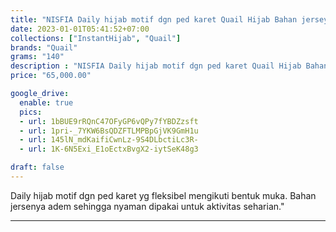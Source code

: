 ```yaml
---
title: "NISFIA Daily hijab motif dgn ped karet Quail Hijab Bahan jersey"
date: 2023-01-01T05:41:52+07:00
collections: ["InstantHijab", "Quail"]
brands: "Quail"
grams: "140"
description : "NISFIA Daily hijab motif dgn ped karet Quail Hijab Bahan jersey"
price: "65,000.00"

google_drive:
  enable: true
  pics:
  - url: 1bBUE9rRQnC47OFyGP6vQPy7fYBDZzsft
  - url: 1pri-_7YKW6BsQDZFTLMPBpGjVK9GmH1u
  - url: 145lN_mdKaifiCwnLz-9S4DLbctiLc3R-
  - url: 1K-6N5Exi_E1oEctxBvgX2-iytSeK48g3

draft: false
---
```


Daily hijab motif dgn ped karet yg fleksibel mengikuti bentuk muka. Bahan jersenya adem sehingga nyaman dipakai untuk aktivitas seharian."

----------    
 
